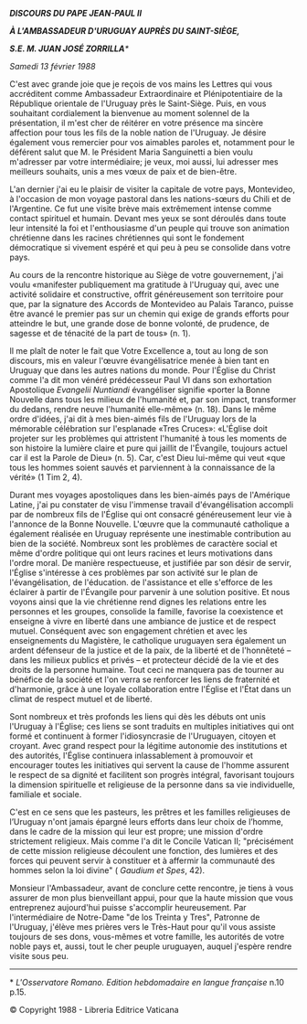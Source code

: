 ***DISCOURS DU PAPE JEAN-PAUL II***

***À L'AMBASSADEUR D'URUGUAY AUPRÈS DU SAINT-SIÈGE,***

***S.E. M. JUAN JOSÉ ZORRILLA**\**

*Samedi 13 février 1988*

C'est avec grande joie que je reçois de vos mains les Lettres qui vous accréditent comme Ambassadeur Extraordinaire et Plénipotentiaire de la République orientale de l'Uruguay près le Saint-Siège. Puis, en vous souhaitant cordialement la bienvenue au moment solennel de la présentation, il m'est cher de réitérer en votre présence ma sincère affection pour tous les fils de la noble nation de l'Uruguay. Je désire également vous remercier pour vos aimables paroles et, notamment pour le déférent salut que M. le Président Maria Sanguinetti a bien voulu m'adresser par votre intermédiaire; je veux, moi aussi, lui adresser mes meilleurs souhaits, unis a mes vœux de paix et de bien-être.

L'an dernier j'ai eu le plaisir de visiter la capitale de votre pays, Montevideo, à l'occasion de mon voyage pastoral dans les nations-sœurs du Chili et de l'Argentine. Ce fut une visite brève mais extrêmement intense comme contact spirituel et humain. Devant mes yeux se sont déroulés dans toute leur intensité la foi et l'enthousiasme d'un peuple qui trouve son animation chrétienne dans les racines chrétiennes qui sont le fondement démocratique si vivement espéré et qui peu à peu se consolide dans votre pays.

Au cours de la rencontre historique au Siège de votre gouvernement, j'ai voulu «manifester publiquement ma gratitude à l'Uruguay qui, avec une activité solidaire et constructive, offrit généreusement son territoire pour que, par la signature des Accords de Montevideo au Palais Taranco, puisse être avancé le premier pas sur un chemin qui exige de grands efforts pour atteindre le but, une grande dose de bonne volonté, de prudence, de sagesse et de ténacité de la part de tous» (n. 1).

Il me plaît de noter le fait que Votre Excellence a, tout au long de son discours, mis en valeur l'œuvre évangélisatrice menée à bien tant en Uruguay que dans les autres nations du monde. Pour l'Église du Christ comme l'a dit mon vénéré prédécesseur Paul VI dans son exhortation Apostolique *Evangelii Nuntiandi* évangéliser signifie «porter la Bonne Nouvelle dans tous les milieux de l'humanité et, par son impact, transformer du dedans, rendre neuve l'humanité elle-même» (n. 18). Dans le même ordre d'idées, j'ai dit à mes bien-aimés fils de l'Uruguay lors de la mémorable célébration sur l'esplanade «Tres Cruces»: «L'Église doit projeter sur les problèmes qui attristent l'humanité à tous les moments de son histoire la lumière claire et pure qui jaillit de l'Évangile, toujours actuel car il est la Parole de Dieu» (n. 5). Car, c'est Dieu lui-même qui veut «que tous les hommes soient sauvés et parviennent à la connaissance de la vérité» (1 Tim 2, 4).

Durant mes voyages apostoliques dans les bien-aimés pays de l'Amérique Latine, j'ai pu constater de visu l'immense travail d'évangélisation accompli par de nombreux fils de l'Église qui ont consacré généreusement leur vie à l'annonce de la Bonne Nouvelle. L'œuvre que la communauté catholique a également réalisée en Uruguay représente une inestimable contribution au bien de la société. Nombreux sont les problèmes de caractère social et même d'ordre politique qui ont leurs racines et leurs motivations dans l'ordre moral. De manière respectueuse, et justifiée par son désir de servir, l'Église s'intéresse à ces problèmes par son activité sur le plan de l'évangélisation, de l'éducation. de l'assistance et elle s'efforce de les éclairer à partir de l'Évangile pour parvenir à une solution positive. Et nous voyons ainsi que la vie chrétienne rend dignes les relations entre les personnes et les groupes, consolide la famille, favorise la coexistence et enseigne à vivre en liberté dans une ambiance de justice et de respect mutuel. Conséquent avec son engagement chrétien et avec les enseignements du Magistère, le catholique uruguayen sera également un ardent défenseur de la justice et de la paix, de la liberté et de l'honnêteté – dans les milieux publics et privés – et protecteur décidé de la vie et des droits de la personne humaine. Tout ceci ne manquera pas de tourner au bénéfice de la société et l'on verra se renforcer les liens de fraternité et d'harmonie, grâce à une loyale collaboration entre l'Église et l'État dans un climat de respect mutuel et de liberté.

Sont nombreux et très profonds les liens qui dès les débuts ont unis l'Uruguay à l'Église; ces liens se sont traduits en multiples initiatives qui ont formé et continuent à former l'idiosyncrasie de l'Uruguayen, citoyen et croyant. Avec grand respect pour la légitime autonomie des institutions et des autorités, l'Église continuera inlassablement à promouvoir et encourager toutes les initiatives qui servent la cause de l'homme assurent le respect de sa dignité et facilitent son progrès intégral, favorisant toujours la dimension spirituelle et religieuse de la personne dans sa vie individuelle, familiale et sociale.

C'est en ce sens que les pasteurs, les prêtres et les familles religieuses de l’Uruguay n'ont jamais épargné leurs efforts dans leur choix de l’homme, dans le cadre de la mission qui leur est propre; une mission d'ordre strictement religieux. Mais comme l'a dit le Concile Vatican II; "précisément de cette mission religieuse découlent une fonction, des lumières et des forces qui peuvent servir à constituer et à affermir la communauté des hommes selon la loi divine" ( *Gaudium et Spes*, 42).

Monsieur l'Ambassadeur, avant de conclure cette rencontre, je tiens à vous assurer de mon plus bienveillant appui, pour que la haute mission que vous entreprenez aujourd'hui puisse s'accomplir heureusement. Par l'intermédiaire de Notre-Dame "de los Treinta y Tres", Patronne de l'Uruguay, j'élève mes prières vers le Très-Haut pour qu'il vous assiste toujours de ses dons, vous-mêmes et votre famille, les autorités de votre noble pays et, aussi, tout le cher peuple uruguayen, auquel j'espère rendre visite sous peu.

* * *

\* *L'Osservatore Romano. Edition hebdomadaire en langue française* n.10 p.15.

© Copyright 1988 - Libreria Editrice Vaticana